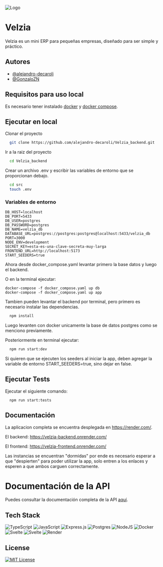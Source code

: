 ![Logo](https://github.com/user-attachments/assets/29c85e36-fe28-496c-8b20-be96fd504f4f)


# Velzia

Velzia es un mini ERP para pequeñas empresas, diseñado para ser simple y práctico.




## Autores

- [@alejandro-decaroli](https://github.com/alejandro-decaroli)
- [@GonzaloZN](https://github.com/GonzaloZN)


## Requisitos para uso local

Es necesario tener instalado [docker](https://www.docker.com/) y [docker compose](https://docs.docker.com/compose/).


    
## Ejecutar en local

Clonar el proyecto

```bash
  git clone https://github.com/alejandro-decaroli/Velzia_backend.git
```

Ir a la raiz del proyecto

```bash
  cd Velzia_backend
```

Crear un archivo .env y escribir las variables de entorno que se proporcionan debajo.

```bash
  cd src
  touch .env
``` 

### Variables de entorno

```
DB_HOST=localhost
DB_PORT=5433
DB_USER=postgres
DB_PASSWORD=postgres
DB_NAME=velzia_db
DATABASE_URL=postgres://postgres:postgres@localhost:5433/velzia_db
PORT=3000
NODE_ENV=development
SECRET_KEY=esta-es-una-clave-secreta-muy-larga
FRONTEND_URL=http://localhost:5173
START_SEEDERS=true
```

Ahora desde docker_compose.yaml levantar primero la base datos y luego el backend.

O en la terminal ejecutar:
```
docker-compose -f docker_compose.yaml up db
docker-compose -f docker_compose.yaml up app
``` 

Tambien pueden levantar el backend por terminal, pero primero es necesario instalar las dependencias.

```bash
  npm install
```
Luego levanten con docker unicamente la base de datos postgres como se menciono previamente.

Posteriormente en terminal ejecutar:

```bash
  npm run start:dev
```

Si quieren que se ejecuten los seeders al iniciar la app, deben agregar la variable de entorno START_SEEDERS=true, sino dejar en false.


## Ejecutar Tests

Ejecutar el siguiente comando:

```
  npm run start:tests
```


## Documentación

La aplicacion completa se encuentra desplegada en https://render.com/.

El backend: https://velzia-backend.onrender.com/

El frontend: https://velzia-frontend.onrender.com/

Las instancias se encuentran "dormidas" por ende es necesario esperar a que "despierten" para poder utilizar la app, solo entren a los enlaces y esperen a que ambos carguen correctamente.

# Documentación de la API

Puedes consultar la documentación completa de la API [aquí](docs/api.md).
## Tech Stack
![TypeScript](https://img.shields.io/badge/typescript-%23007ACC.svg?style=for-the-badge&logo=typescript&logoColor=white)
![JavaScript](https://img.shields.io/badge/javascript-%23323330.svg?style=for-the-badge&logo=javascript&logoColor=%23F7DF1E)
![Express.js](https://img.shields.io/badge/express.js-%23404d59.svg?style=for-the-badge&logo=express&logoColor=%2361DAFB)
![Postgres](https://img.shields.io/badge/postgres-%23316192.svg?style=for-the-badge&logo=postgresql&logoColor=white)
![NodeJS](https://img.shields.io/badge/node.js-6DA55F?style=for-the-badge&logo=node.js&logoColor=white)
![Docker](https://img.shields.io/badge/docker-%230db7ed.svg?style=for-the-badge&logo=docker&logoColor=white)
![Svelte](https://img.shields.io/badge/svelte-%23f1413d.svg?style=for-the-badge&logo=svelte&logoColor=white)
![Svelte](https://img.shields.io/badge/svelte-%23f1413d.svg?style=for-the-badge&logo=svelte&logoColor=white)
![Render](https://img.shields.io/badge/Render-%46E3B7.svg?style=for-the-badge&logo=render&logoColor=white)
## License

[![MIT License](https://img.shields.io/badge/License-MIT-green.svg)](https://choosealicense.com/licenses/mit/)
